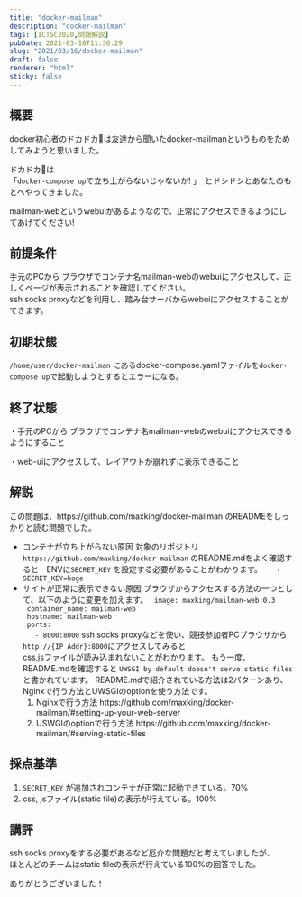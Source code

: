 ```yaml
---
title: "docker-mailman"
description: "docker-mailman"
tags: [ICTSC2020,問題解説]
pubDate: 2021-03-16T11:36:29
slug: "2021/03/16/docker-mailman"
draft: false
renderer: "html"
sticky: false
---
```



<h2>概要</h2>



<p>docker初心者のドカドカ🦕は友達から聞いたdocker-mailmanというものをためしてみようと思いました。</p>



<p>ドカドカ🦕は<br>
「<code>docker-compose up</code>で立ち上がらないじゃないか! 」　とドシドシとあなたのもとへやってきました。</p>



<p>mailman-webというwebuiがあるようなので、正常にアクセスできるようにしてあげてください!</p>



<h2>前提条件</h2>



<p>手元のPCから ブラウザでコンテナ名mailman-webのwebuiにアクセスして、正しくページが表示されることを確認してください。<br>
ssh socks proxyなどを利用し、踏み台サーバからwebuiにアクセスすることができます。</p>



<h2>初期状態</h2>



<p><code>/home/user/docker-mailman</code> にあるdocker-compose.yamlファイルを<code>docker-compose up</code>で起動しようとするとエラーになる。</p>



<h2>終了状態</h2>



<p>・手元のPCから ブラウザでコンテナ名mailman-webのwebuiにアクセスできるようにすること</p>



<p>・web-uiにアクセスして、レイアウトが崩れずに表示できること</p>



<h2>解説</h2>



<p>この問題は、https://github.com/maxking/docker-mailman のREADMEをしっかりと読む問題でした。</p>



<ul><li>コンテナが立ち上がらない原因
対象のリポジトリ<br>
<code>https://github.com/maxking/docker-mailman</code> のREADME.mdをよく確認すると　ENVに<code>SECRET_KEY</code> を設定する必要があることがわかります。
<code>   - SECRET_KEY=hoge</code></li><li>サイトが正常に表示できない原因
ブラウザからアクセスする方法の一つとして、以下のように変更を加えます。
<code> image: maxking/mailman-web:0.3
 container_name: mailman-web
 hostname: mailman-web
 ports:
   - 8000:8000</code>
ssh socks proxyなどを使い、競技参加者PCブラウザから<code>http://{IP Addr}:8000</code>にアクセスしてみると<br>
css,jsファイルが読み込まれないことがわかります。
もう一度、README.mdを確認すると <code>UWSGI by default doesn't serve static files</code>と書かれています。
README.mdで紹介されている方法は2パターンあり、Nginxで行う方法とUWSGIのoptionを使う方法です。
<ol><li>Nginxで行う方法
https://github.com/maxking/docker-mailman/#setting-up-your-web-server</li><li>USWGIのoptionで行う方法
https://github.com/maxking/docker-mailman/#serving-static-files</li></ol></li></ul>



<h2>採点基準</h2>



<ol><li><code>SECRET_KEY</code> が追加されコンテナが正常に起動できている。70%</li><li>css, jsファイル(static file)の表示が行えている。100%</li></ol>



<h2>講評</h2>



<p>ssh socks proxyをする必要があるなど厄介な問題だと考えていましたが、<br>
ほとんどのチームはstatic fileの表示が行えている100%の回答でした。</p>



<p>ありがとうございました！</p>
